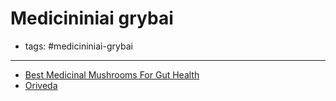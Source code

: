 # Medicininiai grybai

- tags: #medicininiai-grybai
----

- [Best Medicinal Mushrooms For Gut Health](https://www.naturesrise.com/blogs/brainfood/best-mushrooms-for-gut-health) 
- [Oriveda](https://oriveda.co.uk/lions-mane.php#!/~/)